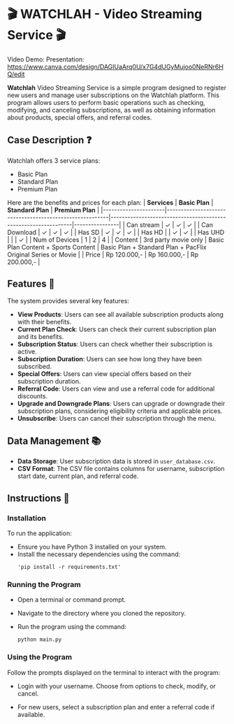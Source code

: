 # 🎬 WATCHLAH - Video Streaming Service 🎬
Video Demo: 
Presentation: https://www.canva.com/design/DAGIUaArq0U/x7G4dUGyMujoo0NeRNr6HQ/edit

**Watchlah** Video Streaming Service is a simple program designed to register new users and manage user subscriptions on the Watchlah platform. This program allows users to perform basic operations such as checking, modifying, and canceling subscriptions, as well as obtaining information about products, special offers, and referral codes.

## Case Description ❓
Watchlah offers 3 service plans:
- Basic Plan
- Standard Plan
- Premium Plan

Here are the benefits and prices for each plan:
| **Services**   | **Basic Plan**       | **Standard Plan**                                       | **Premium Plan**                                               |
|----------------------|---------------------------------------------------------|----------------------------------------------------------------|----------------|
| Can stream     | ✓                    | ✓                                                       | ✓                                                              |
| Can Download  | ✓                    | ✓                                                       | ✓                                                              |
| Has SD         | ✓                    | ✓                                                       | ✓                                                              |
| Has HD         |                      | ✓                                                       | ✓                                                              |
| Has UHD        |                      |                                                         | ✓                                                              |
| Num of Devices | 1                    | 2                                                       | 4                                                               |
| Content        | 3rd party movie only | Basic Plan Content + Sports Content | Basic Plan + Standard Plan +  PacFlix Original Series or Movie |
| Price          | Rp 120.000,-         | Rp 160.000,-                                            | Rp 200.000,-                                                    |

## Features 🎯
The system provides several key features:

- **View Products**: Users can see all available subscription products along with their benefits.
- **Current Plan Check**: Users can check their current subscription plan and its benefits.
- **Subscription Status**: Users can check whether their subscription is active.
- **Subscription Duration**: Users can see how long they have been subscribed.
- **Special Offers**: Users can view special offers based on their subscription duration.
- **Referral Code**: Users can view and use a referral code for additional discounts.
- **Upgrade and Downgrade Plans**: Users can upgrade or downgrade their subscription plans, considering eligibility criteria and applicable prices.
- **Unsubscribe**: Users can cancel their subscription through the menu.

## Data Management 📚

- **Data Storage**: User subscription data is stored in `user_database.csv`.
- **CSV Format**: The CSV file contains columns for username, subscription start date, current plan, and referral code.

## Instructions 📝
### Installation
To run the application:
    
- Ensure you have Python 3 installed on your system.
- Install the necessary dependencies using the command:
  ```
  'pip install -r requirements.txt'
  ```

### Running the Program
- Open a terminal or command prompt.
- Navigate to the directory where you cloned the repository.
- Run the program using the command:

     ```
     python main.py
     ```

### Using the Program
Follow the prompts displayed on the terminal to interact with the program:

* Login with your username. Choose from options to check, modify, or cancel.

* For new users, select a subscription plan and enter a referral code if available.
